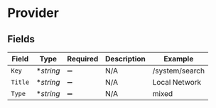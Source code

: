 # Provider


## Fields

| Field              | Type               | Required           | Description        | Example            |
| ------------------ | ------------------ | ------------------ | ------------------ | ------------------ |
| `Key`              | **string*          | :heavy_minus_sign: | N/A                | /system/search     |
| `Title`            | **string*          | :heavy_minus_sign: | N/A                | Local Network      |
| `Type`             | **string*          | :heavy_minus_sign: | N/A                | mixed              |